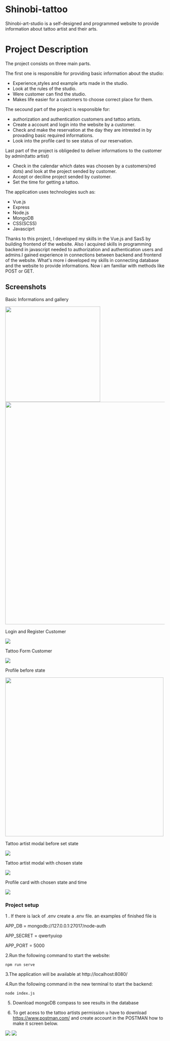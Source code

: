# Shinobi-tattoo
Shinobi-art-studio is a self-designed and programmed website to provide information about tattoo artist and their arts.


# Project Description
The project consists on three main parts.

The first one is responsible for providing basic information about the studio:

* Experience,styles and example arts made in the studio.
* Look at the rules of the studio.
* Were customer can find the studio.
* Makes life easier for a customers to choose correct place for them.

The secound part of the project is responsible for:

* authorization and authentication customers and tattoo artists. 
* Create a account and login into the website by a customer.
* Check and make the reservation at the day they are intrested in by provading basic required informations.
* Look into the profile card to see status of our reservation.


Last part of the project is obligeded to deliver informations to the customer by admin(tatto artist)
* Check in the calendar which dates was choosen by a customers(red dots) and look at the project sended by customer.
* Accept or deciline project sended by customer.
* Set the time for getting a tattoo.

The application uses technologies such as:
* Vue.js
* Express
* Node.js
* MongoDB
* CSS(SCSS)
* Javasciprt

Thanks to this project, I developed my skills in the Vue.js and SasS by building frontend of the website.
Also I acquired skills in programming backend in javascript needed to authorization and authentication
users and admins.I gained experience in connections between backend and frontend of the website.
What's more i developed my skills in connecting database and the website to provide informations.
Now i am familiar with methods like POST or GET.

## Screenshots

Basic Informations and gallery

<img src="src/assets/information.JPG" width="300">

<img src="src/assets/gallery.JPG" width="700">




Login and Register Customer

<img src="src/assets/Login%20and%20register.JPG">

Tattoo Form Customer

<img src="src/assets/tatooForm.JPG">

Profile before state

<img src="src/assets/Profile.JPG" width="500">

Tattoo artist modal before set state

<img src="src/assets/adminModal.JPG">

Tattoo artist modal with chosen state

<img src="src/assets/adminModalAccepted.JPG">

Profile card with chosen state and time

<img src="src/assets/ProfileAccepted.JPG">


### Project setup
1 . If there is lack of .env create a .env file. an examples of finished file is 

APP_DB = mongodb://127.0.0.1:27017/node-auth

APP_SECRET = qwertyuiop

APP_PORT = 5000

2.Run the following command to start the website:

```
npm run serve
```
3.The application will be available at http://localhost:8080/


4.Run the following command in the new terminal to start the backend:

```
node index.js
```

5. Download mongoDB compass to see results in the database


6. To get acess to the tattoo artists permission u have to download https://www.postman.com/ and create account in the POSTMAN how to make it screen below.


<img src="src/assets/adminCreate.JPG">

<img src="src/assets/adminDatabase.JPG">





